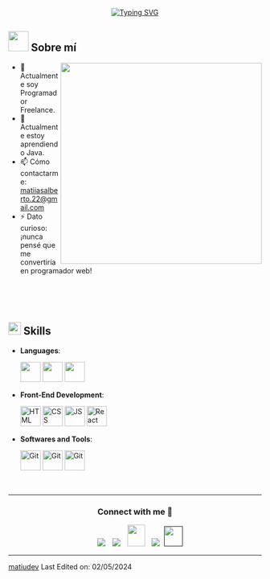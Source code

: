 ﻿
<p align="center">
<a href="https://git.io/typing-svg"><img src="https://readme-typing-svg.demolab.com?font=Georgia&weight=800&pause=1000&size=33&color=042D5E&width=370&height=100&lines=Hola+%2C+Soy+matiudev+%F0%9F%91%8B" alt="Typing SVG" /></a>
</p>
	
## <picture><img src = "https://user-images.githubusercontent.com/64439609/213525571-a0b12213-7e89-48df-a45f-153c78f3cf5e.png" width =40px></picture> **Sobre mí**

<picture> <img align="right" src="https://i.pinimg.com/originals/21/11/61/21116158daaeb1459b4ec0758505e1ad.gif" width = 400px></picture>

- 🔭 Actualmente soy Programador Freelance.
- 🌱 Actualmente estoy aprendiendo Java.
- 📫 Cómo contactarme: matiiasalberto.22@gmail.com
- ⚡ Dato curioso: ¡nunca pensé que me convertiría en programador web!

<br>
<br>
<br>


## <img src="https://media2.giphy.com/media/QssGEmpkyEOhBCb7e1/giphy.gif?cid=ecf05e47a0n3gi1bfqntqmob8g9aid1oyj2wr3ds3mg700bl&rid=giphy.gif" width ="25"><b> Skills</b>

<p align="center">

- **Languages**:
    
     <img src="https://upload.wikimedia.org/wikipedia/commons/thumb/c/c3/Python-logo-notext.svg/1869px-Python-logo-notext.svg.png" width="40" height="40" />
     <img src="https://upload.wikimedia.org/wikipedia/commons/thumb/2/27/PHP-logo.svg/2560px-PHP-logo.svg.png" width="40" height="40" />
     <img src="https://upload.wikimedia.org/wikipedia/commons/8/87/Sql_data_base_with_logo.png" width="40" height="40" />
     
- **Front-End Development**:

   <img src="https://user-images.githubusercontent.com/64439609/212556407-f122dc0e-901c-4df7-960f-29a3b52c5349.png" width="40" height="40" alt="HTML" />
   <img src="https://user-images.githubusercontent.com/64439609/212556203-47a51702-fec1-4275-bafb-6afdea15b092.png" width="40" height="40" alt="CSS" />
   <img src="https://user-images.githubusercontent.com/64439609/212556085-e6f8391a-6f25-43d5-8bfe-818167047cfb.png" width="40" height="40" alt="JS"/>
   <img src="https://upload.wikimedia.org/wikipedia/commons/thumb/a/a7/React-icon.svg/2300px-React-icon.svg.png" width="40" height="40" alt="React"/>
   



- **Softwares and Tools**:

    <img src="https://user-images.githubusercontent.com/64439609/212556685-de9a7c04-31b0-43b6-af39-7c82ac13b321.png" width="40" height="40" alt="Git"/>
    <img src="https://user-images.githubusercontent.com/64439609/212556741-81407849-82c8-4926-854f-820e8a644375.png" width="40" height="40" alt="Git"/>
    <img src="https://user-images.githubusercontent.com/64439609/212556802-77a65ec1-aa71-4272-b603-1a57d1914678.png" width="40" height="40" alt="Git"/>



 

<br>
</p>

-----

<h3 align="center" >Connect with me 🤝 </h3>

<p align="center">

 <div align="center"  class="icons-social" style="margin-left: 10px;">
        <a   target="_blank" href="https://www.linkedin.com/in/">
			<img src="https://img.icons8.com/doodle/40/000000/linkedin--v2.png" style="margin-left: 10px;" ></a>
        <a style="margin-left: 10px;" target="_blank" href="">
		<img src="https://img.icons8.com/doodle/40/000000/github--v1.png"></a>
           <a style="margin-left: 10px;" target="_blank" href="https://">
		<img src="https://img.icons8.com/doodle/2x/gmail-new.png" style=" width:35px; height:43px;"></a>
		<a style="margin-left: 10px;" target="_blank" href="">
				<img src="https://img.icons8.com/external-tal-revivo-color-tal-revivo/40/000000/external-stack-overflow-is-a-question-and-answer-site-for-professional-logo-color-tal-revivo.png"></a>
		<a style="margin-left: 5px;" target="_blank" href="">
					<img src="https://img.icons8.com/ultraviolet/2x/resume.png" style=" width:37px; height:40px;"></a>
      </div>

</p>


	

</div>


------
[matiudev](https://github.com/matiudev)
Last Edited on: 02/05/2024
